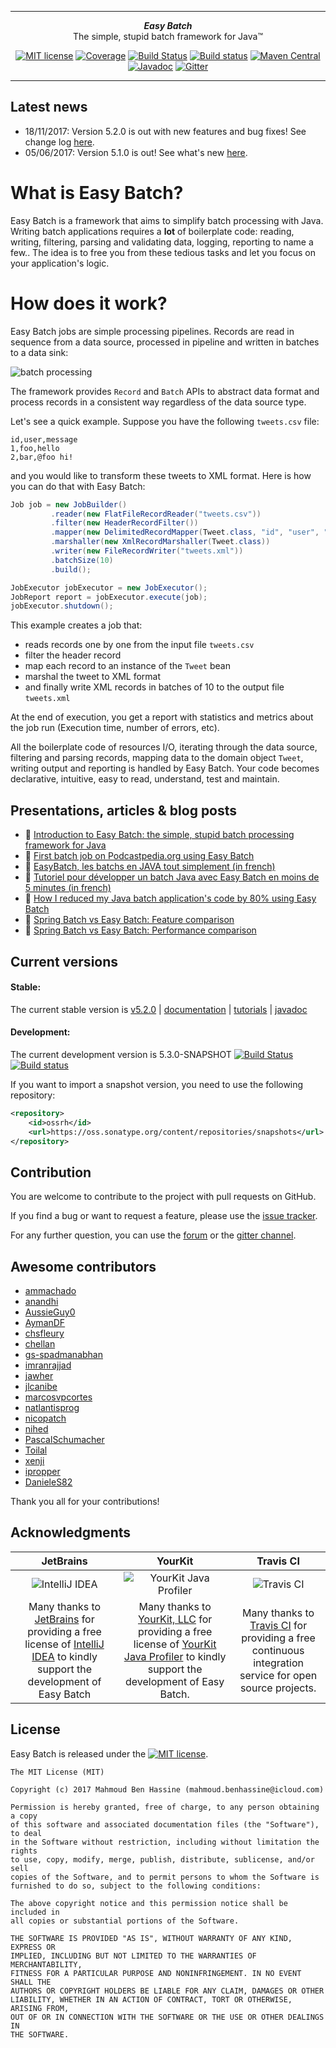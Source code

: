 ***

<div align="center">
    <b><em>Easy Batch</em></b><br>
    The simple, stupid batch framework for Java&trade;
</div>

<div align="center">

[![MIT license](http://img.shields.io/badge/license-MIT-brightgreen.svg?style=flat)](http://opensource.org/licenses/MIT)
[![Coverage](https://coveralls.io/repos/j-easy/easy-batch/badge.svg?style=flat&branch=master&service=github)](https://coveralls.io/github/j-easy/easy-batch?branch=master)
[![Build Status](https://travis-ci.org/j-easy/easy-batch.svg?branch=master)](https://travis-ci.org/j-easy/easy-batch)
[![Build status](https://ci.appveyor.com/api/projects/status/pwpfbmmew717wtgn/branch/master?svg=true)](https://ci.appveyor.com/project/benas/easy-batch/branch/master)
[![Maven Central](https://maven-badges.herokuapp.com/maven-central/org.easybatch/easybatch-core/badge.svg?style=flat)](http://search.maven.org/#artifactdetails|org.easybatch|easybatch-core|5.2.0|)
[![Javadoc](https://www.javadoc.io/badge/org.easybatch/easybatch-core.svg)](http://www.javadoc.io/doc/org.easybatch/easybatch-core)
[![Gitter](https://badges.gitter.im/Join%20Chat.svg)](https://gitter.im/j-easy/easy-batch)

</div>

***

## Latest news

* 18/11/2017: Version 5.2.0 is out with new features and bug fixes! See change log [here](https://github.com/j-easy/easy-batch/releases).
* 05/06/2017: Version 5.1.0 is out! See what's new [here](https://github.com/j-easy/easy-batch/releases).

# What is Easy Batch?

Easy Batch is a framework that aims to simplify batch processing with Java.
Writing batch applications requires a **lot** of boilerplate code: reading, writing, filtering, parsing and validating data, logging, reporting to name a few..
The idea is to free you from these tedious tasks and let you focus on your application's logic.

# How does it work?

Easy Batch jobs are simple processing pipelines. Records are read in sequence from a data source, processed in pipeline and written in batches to a data sink:

![batch processing](https://raw.githubusercontent.com/wiki/j-easy/easy-batch/images/batch-processing.png)

The framework provides `Record` and `Batch` APIs to abstract data format and process records in a consistent way regardless of the data source type.

Let's see a quick example. Suppose you have the following `tweets.csv` file:

```
id,user,message
1,foo,hello
2,bar,@foo hi!
```

and you would like to transform these tweets to XML format. Here is how you can do that with Easy Batch:

```java
Job job = new JobBuilder()
         .reader(new FlatFileRecordReader("tweets.csv"))
         .filter(new HeaderRecordFilter())
         .mapper(new DelimitedRecordMapper(Tweet.class, "id", "user", "message"))
         .marshaller(new XmlRecordMarshaller(Tweet.class))
         .writer(new FileRecordWriter("tweets.xml"))
         .batchSize(10)
         .build();

JobExecutor jobExecutor = new JobExecutor();
JobReport report = jobExecutor.execute(job);
jobExecutor.shutdown();
```

This example creates a job that:

* reads records one by one from the input file `tweets.csv`
* filter the header record
* map each record to an instance of the `Tweet` bean
* marshal the tweet to XML format
* and finally write XML records in batches of 10 to the output file `tweets.xml`

At the end of execution, you get a report with statistics and metrics about the job run (Execution time, number of errors, etc).

All the boilerplate code of resources I/O, iterating through the data source, filtering and parsing records, mapping data to the domain object `Tweet`, writing output and reporting
 is handled by Easy Batch. Your code becomes declarative, intuitive, easy to read, understand, test and maintain.

## Presentations, articles & blog posts

- :movie_camera: [Introduction to Easy Batch: the simple, stupid batch processing framework for Java](https://speakerdeck.com/benas/easy-batch)
- :newspaper: [First batch job on Podcastpedia.org using Easy Batch](http://www.codingpedia.org/ama/first-batch-job-on-podcastpedia-org-with-easybatch/)
- :newspaper: [EasyBatch, les batchs en JAVA tout simplement (in french)](https://blog.netapsys.fr/easybatch-les-batchs-en-java-tout-simplement/)
- :newspaper: [Tutoriel pour développer un batch Java avec Easy Batch en moins de 5 minutes (in french) ](http://benassi.developpez.com/tutoriels/java/developper-batch-easybatch-5-minutes/)
- :memo: [How I reduced my Java batch application's code by 80% using Easy Batch](http://benas.github.io/2014/01/21/how-i-reduced-my-java-app-code-by-80-using-easy-batch.html)
- :memo: [Spring Batch vs Easy Batch: Feature comparison](http://benas.github.io/2014/03/03/spring-batch-vs-easy-batch-feature-comparison.html)
- :memo: [Spring Batch vs Easy Batch: Performance comparison](http://benas.github.io/2015/02/15/spring-batch-vs-easy-batch-performance-comparison.html)

## Current versions

#### Stable:

The current stable version is [v5.2.0](http://search.maven.org/#artifactdetails|org.easybatch|easybatch-core|5.2.0|) | [documentation](https://github.com/j-easy/easy-batch/wiki) | [tutorials](https://github.com/j-easy/easy-batch/tree/master/easybatch-tutorials) | [javadoc](http://javadoc.io/doc/org.easybatch/easybatch-core/5.2.0)

#### Development:

The current development version is 5.3.0-SNAPSHOT [![Build Status](https://travis-ci.org/j-easy/easy-batch.svg?branch=master)](https://travis-ci.org/j-easy/easy-batch) [![Build status](https://ci.appveyor.com/api/projects/status/pwpfbmmew717wtgn/branch/master?svg=true)](https://ci.appveyor.com/project/benas/easy-batch/branch/master)

If you want to import a snapshot version, you need to use the following repository:

```xml
<repository>
    <id>ossrh</id>
    <url>https://oss.sonatype.org/content/repositories/snapshots</url>
</repository>
```

## Contribution

You are welcome to contribute to the project with pull requests on GitHub.

If you find a bug or want to request a feature, please use the [issue tracker](https://github.com/j-easy/easy-batch/issues).

For any further question, you can use the [forum](https://groups.google.com/d/forum/easy-batch) or the [gitter channel](https://gitter.im/j-easy/easy-batch).

## Awesome contributors

* [ammachado](https://github.com/ammachado)
* [anandhi](https://github.com/anandhi)
* [AussieGuy0](https://github.com/AussieGuy0)
* [AymanDF](https://github.com/AymanDF)
* [chsfleury](https://github.com/chsfleury)
* [chellan](https://github.com/chellan)
* [gs-spadmanabhan](https://github.com/gs-spadmanabhan)
* [imranrajjad](https://github.com/imranrajjad)
* [jawher](https://github.com/jawher)
* [jlcanibe](https://github.com/jlcanibe)
* [marcosvpcortes](https://github.com/marcosvpcortes)
* [natlantisprog](https://github.com/natlantisprog)
* [nicopatch](https://github.com/nicopatch)
* [nihed](https://github.com/nihed)
* [PascalSchumacher](https://github.com/PascalSchumacher)
* [Toilal](https://github.com/Toilal)
* [xenji](https://github.com/xenji)
* [ipropper](https://github.com/ipropper)
* [DanieleS82](https://github.com/DanieleS82)

Thank you all for your contributions!

## Acknowledgments

|JetBrains|YourKit|Travis CI|
|:-:|:-:|:-:|
|![IntelliJ IDEA](https://raw.githubusercontent.com/wiki/j-easy/easy-batch/images/logo/intellijidea-logo.png)|![YourKit Java Profiler](https://www.yourkit.com/images/yklogo.png)|![Travis CI](https://travis-ci.com/images/logos/TravisCI-Full-Color.png)|
|Many thanks to [JetBrains](https://www.jetbrains.com/) for providing a free license of [IntelliJ IDEA](https://www.jetbrains.com/idea/) to kindly support the development of Easy Batch|Many thanks to [YourKit, LLC](https://www.yourkit.com/) for providing a free license of [YourKit Java Profiler](https://www.yourkit.com/java/profiler/index.jsp) to kindly support the development of Easy Batch.|Many thanks to [Travis CI](https://travis-ci.org) for providing a free continuous integration service for open source projects.|

## License

Easy Batch is released under the [![MIT license](http://img.shields.io/badge/license-MIT-brightgreen.svg?style=flat)](http://opensource.org/licenses/MIT).

```
The MIT License (MIT)

Copyright (c) 2017 Mahmoud Ben Hassine (mahmoud.benhassine@icloud.com)

Permission is hereby granted, free of charge, to any person obtaining a copy
of this software and associated documentation files (the "Software"), to deal
in the Software without restriction, including without limitation the rights
to use, copy, modify, merge, publish, distribute, sublicense, and/or sell
copies of the Software, and to permit persons to whom the Software is
furnished to do so, subject to the following conditions:

The above copyright notice and this permission notice shall be included in
all copies or substantial portions of the Software.

THE SOFTWARE IS PROVIDED "AS IS", WITHOUT WARRANTY OF ANY KIND, EXPRESS OR
IMPLIED, INCLUDING BUT NOT LIMITED TO THE WARRANTIES OF MERCHANTABILITY,
FITNESS FOR A PARTICULAR PURPOSE AND NONINFRINGEMENT. IN NO EVENT SHALL THE
AUTHORS OR COPYRIGHT HOLDERS BE LIABLE FOR ANY CLAIM, DAMAGES OR OTHER
LIABILITY, WHETHER IN AN ACTION OF CONTRACT, TORT OR OTHERWISE, ARISING FROM,
OUT OF OR IN CONNECTION WITH THE SOFTWARE OR THE USE OR OTHER DEALINGS IN
THE SOFTWARE.
```
